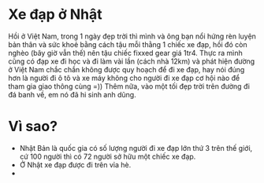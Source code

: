 # Xe đạp ở Nhật

Hồi ở Việt Nam, trong 1 ngày đẹp trời thì mình và ông bạn nổi hứng rèn luyện bản thân và sức khoẻ bằng cách tậu mỗi thằng 1 chiếc xe đạp, hồi đó còn nghèo (bây giờ vẫn thế) nên tậu chiếc fixxed gear giá 1tr4. Thực ra mình cũng có đạp xe đi học và đi làm vài lần (cách nhà 12km) và phát hiện đường ở Việt Nam chắc chắn không được quy hoạch để đi xe đạp, hay nói đúng hơn là người đi ô tô và xe máy không cho người đi xe đạp cơ hội nào để tham gia giao thông cùng =)) Thêm nữa, vào một tối đẹp trời trên đường đi đá banh về, em nó đã hi sinh anh dũng.

# Vì sao?
- Nhật Bản là quốc gia có số lượng người đi xe đạp lớn thứ 3 trên thế giới, cứ 100 người thì có 72 người sở hữu một chiếc xe đạp.
- Ở Nhật xe đạp được đi trên vỉa hè.
-
